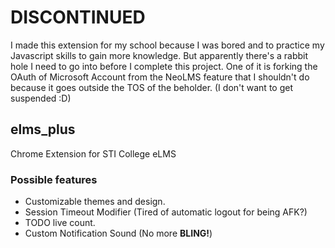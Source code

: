 # DISCONTINUED
I made this extension for my school because I was bored and to practice my Javascript skills to gain more knowledge.
But apparently there's a rabbit hole I need to go into before I complete this project.
One of it is forking the OAuth of Microsoft Account from the NeoLMS feature that I shouldn't do because it goes outside the TOS of the beholder. (I don't want to get suspended :D)

## elms_plus
Chrome Extension for STI College eLMS

### Possible features
- Customizable themes and design.
- Session Timeout Modifier (Tired of automatic logout for being AFK?)
- TODO live count.
- Custom Notification Sound (No more **BLING!**)

